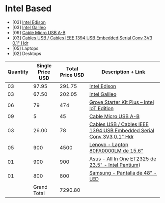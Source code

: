 # Intel Based

- [03] [Intel Edison](http://www.seeedstudio.com/depot/Intel-Edison-Breakout-Kit-p-2151.html)
- [03] [Intel Galileo](http://www.seeedstudio.com/depot/Intel-Galileo-Gen-2-p-2014.html?cPath=6_7)
- [09] [Cable Micro USB A-B](http://www.330ohms.com/Cable-Micro-USB-A-B_p_208.html)
- [03] [Cables USB / Cables IEEE 1394 USB Embedded Serial Conv 3V3 0.1" Hdr](http://www.mouser.mx/ProductDetail/FTDI/TTL-232R-3V3/?qs=sGAEpiMZZMuGxYVy11yKKo9Jh1vSyHd5j3BYkuIZ9TA%3d)
- [05] Laptops
- [02] Desktops

| Quantity | Single Price USD | Total Price USD | Description + Link |
| -------- | ---------------- | --------------- | ------------------ |
|    03    |        97.95     |       291.75    | [Intel Edison](http://www.seeedstudio.com/depot/Intel-Edison-for-Arduino-p-2149.html?cPath=6_7) |
|    03    |        67.50     |       202.05    | [Intel Galileo](http://www.seeedstudio.com/depot/Intel-Galileo-Gen-2-p-2014.html?cPath=6_7) |
|    06    |        79        |       474       | [Grove Starter Kit Plus – Intel IoT Edition](http://www.seeedstudio.com/depot/Grove-starter-kit-plus-Intel-IoT-Edition-for-Intel-Galileo-Gen-2-and-Edison-p-1978.html?ref=staffPicked) |
|    09    |         5        |        45       | [Cable Micro USB A-B](http://www.steren.com.mx/cable-usb-a-a-micro-usb-b-de-30-cm.html) |
|    03    |        26.00     |        78       | [Cables USB / Cables IEEE 1394 USB Embedded Serial Conv 3V3 0.1" Hdr](http://www.mouser.mx/ProductDetail/FTDI/TTL-232R-3V3/?qs=sGAEpiMZZMuGxYVy11yKKo9Jh1vSyHd5j3BYkuIZ9TA%3d) |
|    05    |        900       |      4500       | [Lenovo - Laptop 80FA0000LM de 15.6"](http://www.bestbuy.com.mx/productos/landing-promociones/computadoras/equipos-lenovo/lenovo-laptop-80fa0000lm-de-15-6-intel-core-i5-memoria-de-8-gb-disco-duro-de-1-tb-negro-80fa0000lm.html) |
|    01    |        900       |       900       | [Asus - All In One ET2325 de 23.5" - Intel Pentium](http://www.bestbuy.com.mx/productos/computadoras/all-in-one/asus-all-in-one-et2325-de-23-5-intel-pentium-memoria-de-8-gb-disco-duro-de-2-tb-negro.html))
|    01    |        800       |       800       | [Samsung - Pantalla de 48" - LED](http://www.bestbuy.com.mx/productos/experiencias/samsung/productos-samsung/samsung-pantalla-de-48-led-3840p-smart-tv-ultra-hd-negro.html) |
|          |     Grand Total  |     7290.80     | |

